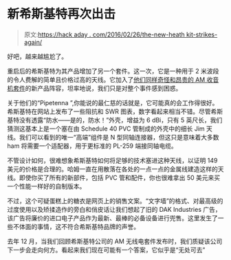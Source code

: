 # 新希斯基特再次出击

> 原文:[https://hack aday . com/2016/02/26/the-new-heath kit-strikes-again/](https://hackaday.com/2016/02/26/the-new-heathkit-strikes-again/)

好吧，越来越尴尬了。

重启后的希斯基特为其产品增加了另一个套件。这一次，它是一种用于 2 米波段的令人费解的简单且价格过高的天线。它加入了[他们同样奇怪和昂贵的 AM 收音机套件](https://shop.heathkit.com/shop/product/explorer-jr-trf-am-radio-receiver-kit-black-case-gr-150-bk-16)的新产品阵容，坦率地说，我们只是对整个事件感到困惑。

关于他们的“Pipetenna ”,你能说的最仁慈的话就是，它可能真的会工作得很好。希斯基特在网站上发布了一些阻抗和 SWR 图表，数字看起来相当不错。尽管希斯基特没有透露“防水——是的，防水！”外壳，增益为 6 dBi，只有 5 英尺长，我们猜测这基本上是一个塞在由 Schedule 40 PVC 管制成的外壳中的细长 Jim 天线。我们可以看到的唯一“高端”组件是 N 型同轴连接器，但这只是意味着大多数 ham 将需要一个适配器，用于更标准的 PL-259 端接同轴电缆。

不管设计如何，很难想象希斯基特如何将足够的技术塞进这种天线，以证明 149 美元的价格是合理的。哈姆一直在用散落在各处的一点一点的金属线建造这样的天线。即使你买了所有的新部件，包括 PVC 管和配件，你也很难拿出 50 美元来买一个性能一样好的自制版本。

不过，这个可疑蛋糕上的糖衣是网页上的销售文案。“文字墙”的格式、对最高级的过度使用以及矫揉造作的旁白和俏皮话让我们想起了旧的 DAK Industries 广告，该广告将廉价的进口电子产品作为最新、最棒的必备设备进行兜售。这里发生了一些不体面的事情，这不符合希斯基特品牌的声誉。

去年 12 月，当我们回顾希斯基特公司的 AM 无线电套件发布时，我们质疑该公司下一步会走向何方。看起来我们现在可能有一个答案，它似乎是“无处可去”